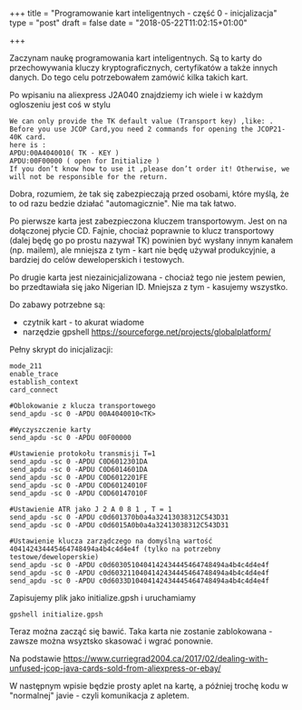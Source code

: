 +++
title = "Programowanie kart inteligentnych - część 0 - inicjalizacja"
type = "post"
draft = false
date = "2018-05-22T11:02:15+01:00"

+++

Zaczynam naukę programowania kart inteligentnych. Są to karty do przechowywania kluczy kryptograficznych, certyfikatów a także innych danych. Do tego celu potrzebowałem zamówić kilka takich kart.

<!--more-->

Po wpisaniu na aliexpress J2A040 znajdziemy ich wiele i w każdym ogloszeniu jest coś w stylu

```
We can only provide the TK default value (Transport key) ,like: .
Before you use JCOP Card,you need 2 commands for opening the JCOP21-40K card.
here is :
APDU:00A4040010( TK - KEY )
APDU:00F00000 ( open for Initialize )
If you don’t know how to use it ,please don’t order it! Otherwise, we will not be responsible for the return.
```

Dobra, rozumiem, że tak się zabezpieczają przed osobami, które myślą, że to od razu bedzie działać "automagicznie". Nie ma tak łatwo.

Po pierwsze karta jest zabezpieczona kluczem transportowym. Jest on na dołączonej płycie CD. Fajnie, chociaż poprawnie to klucz transportowy (dalej będę go po prostu nazywał TK) powinien być wysłany innym kanałem (np. mailem), ale mniejsza z tym - kart nie będę używał produkcyjnie, a bardziej do celów deweloperskich i testowych.

Po drugie karta jest niezainicjalizowana - chociaż tego nie jestem pewien, bo przedtawiała się jako Nigerian ID. Mniejsza z tym - kasujemy wszystko.

Do zabawy potrzebne są:

* czytnik kart - to akurat wiadome
* narzędzie gpshell https://sourceforge.net/projects/globalplatform/

Pełny skrypt do inicjalizacji:

```
mode_211
enable_trace
establish_context
card_connect

#Oblokowanie z klucza transportowego
send_apdu -sc 0 -APDU 00A4040010<TK>

#Wyczyszczenie karty
send_apdu -sc 0 -APDU 00F00000

#Ustawienie protokołu transmisji T=1
send_apdu -sc 0 -APDU C0D6012301DA
send_apdu -sc 0 -APDU C0D6014601DA
send_apdu -sc 0 -APDU C0D6012201FE
send_apdu -sc 0 -APDU C0D60124010F
send_apdu -sc 0 -APDU C0D60147010F

#Ustawienie ATR jako J 2 A 0 8 1 , T = 1
send_apdu -sc 0 -APDU c0d601370b0a4a32413038312C543D31
send_apdu -sc 0 -APDU c0d6015A0b0a4a32413038312C543D31

#Ustawienie klucza zarządczego na domyślną wartość 404142434445464748494a4b4c4d4e4f (tylko na potrzebny testowe/deweloperskie)
send_apdu -sc 0 -APDU c0d6030510404142434445464748494a4b4c4d4e4f
send_apdu -sc 0 -APDU c0d6032110404142434445464748494a4b4c4d4e4f
send_apdu -sc 0 -APDU c0d6033D10404142434445464748494a4b4c4d4e4f
```

Zapisujemy plik jako initialize.gpsh i uruchamiamy

```
gpshell initialize.gpsh
```

Teraz można zacząć się bawić. Taka karta nie zostanie zablokowana - zawsze można wsyztsko skasować i wgrać ponownie. 

Na podstawie https://www.curriegrad2004.ca/2017/02/dealing-with-unfused-jcop-java-cards-sold-from-aliexpress-or-ebay/

W następnym wpisie będzie prosty aplet na kartę, a później trochę kodu w "normalnej" javie - czyli komunikacja z apletem.
